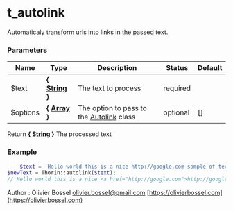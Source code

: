 # t_autolink

Automaticaly transform urls into links in the passed text.


### Parameters
Name  |  Type  |  Description  |  Status  |  Default
------------  |  ------------  |  ------------  |  ------------  |  ------------
$text  |  **{ [String](http://php.net/manual/en/language.types.string.php) }**  |  The text to process  |  required  |
$options  |  **{ [Array](http://php.net/manual/en/language.types.array.php) }**  |  The option to pass to the [Autolink](https://packagist.org/packages/asika/autolink) class  |  optional  |  []

Return **{ [String](http://php.net/manual/en/language.types.string.php) }** The processed text

### Example
```php
	$text = 'Hello world this is a nice http://google.com sample of text.';
$newText = Thorin::autolink($text);
// Hello world this is a nice <a href="http://google.com">http://google.com</a> sample of text.
```
Author : Olivier Bossel [olivier.bossel@gmail.com](mailto:olivier.bossel@gmail.com) [https://olivierbossel.com](https://olivierbossel.com)